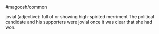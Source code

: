 #magoosh/common

jovial (adjective): full of or showing high-spirited merriment 
The political candidate and his supporters were jovial once it was clear that she had won. 

